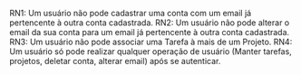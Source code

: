 RN1: Um usuário não pode cadastrar uma conta com um email já pertencente à outra conta cadastrada.
RN2: Um usuário não pode alterar o email da sua conta para um email já pertencente à outra conta cadastrada.
RN3: Um usuário não pode associar uma Tarefa à mais de um Projeto.
RN4: Um usuário só pode realizar qualquer operação de usuário (Manter tarefas, projetos, deletar conta, alterar email) após se autenticar.